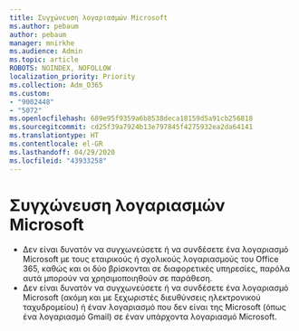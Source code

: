 ```yaml
---
title: Συγχώνευση λογαριασμών Microsoft
ms.author: pebaum
author: pebaum
manager: mnirkhe
ms.audience: Admin
ms.topic: article
ROBOTS: NOINDEX, NOFOLLOW
localization_priority: Priority
ms.collection: Adm_O365
ms.custom:
- "9002448"
- "5072"
ms.openlocfilehash: 689e95f9359a6b8538deca18159d5a91cb256818
ms.sourcegitcommit: cd25f39a7924b13e797845f4275932ea2da64141
ms.translationtype: HT
ms.contentlocale: el-GR
ms.lasthandoff: 04/29/2020
ms.locfileid: "43933258"
---
```

# <a name="merge-microsoft-accounts"></a>Συγχώνευση λογαριασμών Microsoft

- Δεν είναι δυνατόν να συγχωνεύσετε ή να συνδέσετε ένα λογαριασμό Microsoft με τους εταιρικούς ή σχολικούς λογαριασμούς του Office 365, καθώς και οι δύο βρίσκονται σε διαφορετικές υπηρεσίες, παρόλα αυτά μπορούν να χρησιμοποιηθούν σε παράθεση.
- Δεν είναι δυνατόν να συγχωνεύσετε ή να συνδέσετε ένα λογαριασμό Microsoft (ακόμη και με ξεχωριστές διευθύνσεις ηλεκτρονικού ταχυδρομείου) ή έναν λογαριασμό που δεν είναι της Microsoft (όπως ένα λογαριασμό Gmail) σε έναν υπάρχοντα λογαριασμό Microsoft.
